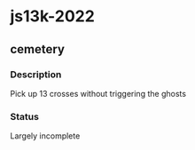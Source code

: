 # js13k-2022

## cemetery

### Description

Pick up 13 crosses without triggering the ghosts

### Status

Largely incomplete
